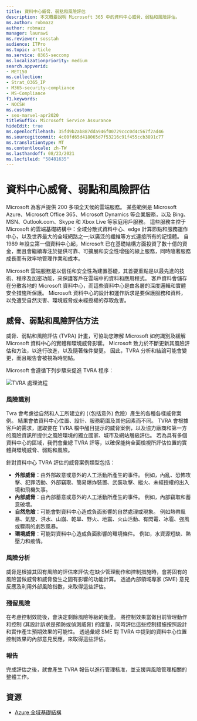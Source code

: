 ```yaml
---
title: 資料中心威脅、弱點和風險評估
description: 本文概要說明 Microsoft 365 中的資料中心威脅、弱點和風險評估。
ms.author: robmazz
author: robmazz
manager: laurawi
ms.reviewer: sosstah
audience: ITPro
ms.topic: article
ms.service: O365-seccomp
ms.localizationpriority: medium
search.appverid:
- MET150
ms.collection:
- Strat_O365_IP
- M365-security-compliance
- MS-Compliance
f1.keywords:
- NOCSH
ms.custom:
- seo-marvel-apr2020
titleSuffix: Microsoft Service Assurance
hideEdit: true
ms.openlocfilehash: 35fd9b2ab887dda946f00729ccc0d4c567f2ad46
ms.sourcegitcommit: 4c00fd65d418065d7f53216c91f455ccb3891c77
ms.translationtype: MT
ms.contentlocale: zh-TW
ms.lasthandoff: 08/23/2021
ms.locfileid: "58481635"
---
```

# <a name="datacenter-threat-vulnerability-and-risk-assessment"></a>資料中心威脅、弱點和風險評估

Microsoft 為客戶提供 200 多項全天候的雲端服務。 某些範例是 Microsoft Azure、Microsoft Office 365、Microsoft Dynamics 等企業服務，以及 Bing、MSN、Outlook.com、Skype 和 Xbox Live 等家庭用戶服務。 這些服務主控于 Microsoft 的雲端基礎結構中：全域分散式資料中心、edge 計算節點和服務運作中心，以及世界最大的全域網路之一;以廣泛的纖維等方式連接所有的記憶體。 自 1989 年設立第一個資料中心起，Microsoft 已在基礎結構方面投資了數十億的資金，而且會繼續專注於提供可靠、可擴展和安全性增強的線上服務，同時隨著服務成長而有效率地管理作業和成本。

Microsoft 雲端服務是以信任和安全性為建置基礎，其首要重點是以最先進的技術、程序及加密功能，來保護客戶在雲端中的資料和應用程式。 客戶資料會儲存在分散各地的 Microsoft 資料中心，而這些資料中心是由各層的深度邏輯和實體安全措施所保護。 Microsoft 資料中心的設計和運作訴求是要保護服務和資料，以免遭受自然災害、環境威脅或未經授權的存取危害。

## <a name="threat-vulnerability-and-risk-assessment-methodology"></a>威脅、弱點和風險評估方法

威脅、弱點和風險評估 (TVRA) 計畫，可協助您瞭解 Microsoft 如何識別及緩解 Microsoft 資料中心的實體和環境威脅影響。 Microsoft 致力於不斷更新其風險評估和方法，以進行改進，以及隨著條件變更。 因此，TVRA 分析和結論可能會變更，而且報告會被視為時間點。

Microsoft 會遵循下列步驟來促進 TVRA 程序：

![TVRA 處理流程](../media/assurance-tvra-flow.png)

### <a name="risk-identification"></a>風險識別

Tvra 會考慮從自然和人工所建立的 (（包括意外) 危險）產生的各種各樣威脅案例。 結果會依資料中心位置、設計、服務範圍及其他因素而不同。 TVRA 會根據客戶的需求，選取要在 TVRA 檔中醒目提示的威脅案例，以及協力廠商和第一方的風險資訊所提供之風險環境的獨立國家、城市及網站層級評估。 若為具有多個資料中心的區域，我們會彙總 TVRA 評等，以確保能夠全面檢視所評估位置的實體與環境威脅、弱點和風險。

針對資料中心 TVRA 評估的威脅案例類型包括：

- **外部威脅**：由外部故意或意外的人工活動所產生的事件。 例如，內亂、恐怖攻擊、犯罪活動、外部竊取、簡易爆炸裝置、武裝攻擊、縱火、未經授權的出入境和飛機失事。
- **內部威脅**：由內部蓄意或意外的人工活動所產生的事件。 例如，內部竊取和蓄意破壞。
- **自然危險**：可能會對資料中心造成負面影響的自然處理或現象。 例如熱帶風暴、氣旋、洪水、山崩、乾旱、野火、地震、火山活動、有閃電、冰雹、強風或驟雨的劇烈風暴。
- **環境威脅**：可能對資料中心造成負面影響的環境條件。 例如，水資源短缺、熱壓力和疫情。

### <a name="risk-analysis"></a>風險分析

威脅是根據其固有風險的評估來評估;在缺少管理動作和控制措施時，會將固有的風險當做威脅和威脅發生之固有影響的功能計算。 透過內部領域專家 (SME) 意見反應及利用外部風險指數，來取得這些評估。

### <a name="residual-risk"></a>殘留風險

在考慮控制效能後，會決定剩餘風險等級的衡量。 將控制效果當做目前管理動作和控制 (其設計訴求是預防或偵測威脅) 的度量，同時評估這些控制措施按照設計和實作產生預期效果的可能性。 透過彙總 SME 對 TVRA 中提到的資料中心位置控制效果的內部意見反應，來取得這些評估。

### <a name="report"></a>報告

完成評估之後，就會產生 TVRA 報告以進行管理核准，並支援與風險管理相關的整體工作。

## <a name="resources"></a>資源

- [Azure 全域基礎結構](https://www.microsoft.com/datacenters)
